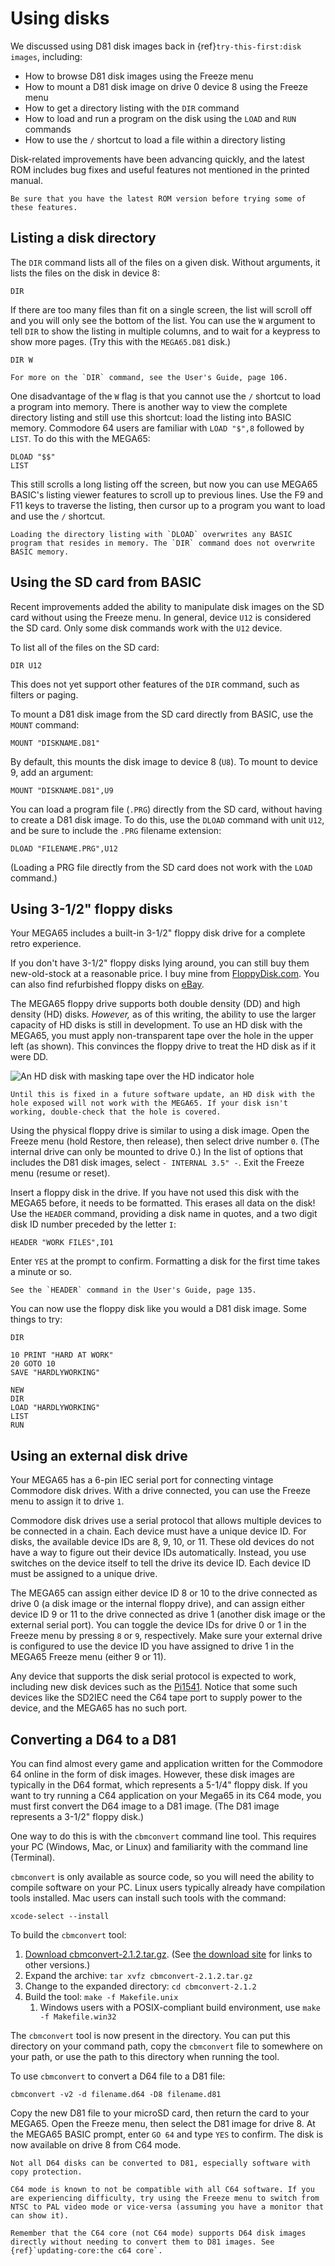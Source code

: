 # Using disks

We discussed using D81 disk images back in {ref}`try-this-first:disk images`, including:

- How to browse D81 disk images using the Freeze menu
- How to mount a D81 disk image on drive 0 device 8 using the Freeze menu
- How to get a directory listing with the `DIR` command
- How to load and run a program on the disk using the `LOAD` and `RUN` commands
- How to use the `/` shortcut to load a file within a directory listing

Disk-related improvements have been advancing quickly, and the latest ROM includes bug fixes and useful features not mentioned in the printed manual.

```{tip}
Be sure that you have the latest ROM version before trying some of these features.
```

## Listing a disk directory

The `DIR` command lists all of the files on a given disk. Without arguments, it lists the files on the disk in device 8:

```
DIR
```

If there are too many files than fit on a single screen, the list will scroll off and you will only see the bottom of the list. You can use the `W` argument to tell `DIR` to show the listing in multiple columns, and to wait for a keypress to show more pages. (Try this with the `MEGA65.D81` disk.)

```
DIR W
```

```{tip}
For more on the `DIR` command, see the User's Guide, page 106.
```

One disadvantage of the `W` flag is that you cannot use the `/` shortcut to load a program into memory. There is another way to view the complete directory listing and still use this shortcut: load the listing into BASIC memory. Commodore 64 users are familiar with `LOAD "$",8` followed by `LIST`. To do this with the MEGA65:

```
DLOAD "$$"
LIST
```

This still scrolls a long listing off the screen, but now you can use MEGA65 BASIC's listing viewer features to scroll up to previous lines. Use the F9 and F11 keys to traverse the listing, then cursor up to a program you want to load and use the `/` shortcut.

```{caution}
Loading the directory listing with `DLOAD` overwrites any BASIC program that resides in memory. The `DIR` command does not overwrite BASIC memory.
```

## Using the SD card from BASIC

Recent improvements added the ability to manipulate disk images on the SD card without using the Freeze menu. In general, device `U12` is considered the SD card. Only some disk commands work with the `U12` device.

To list all of the files on the SD card:

```
DIR U12
```

This does not yet support other features of the `DIR` command, such as filters or paging.

To mount a D81 disk image from the SD card directly from BASIC, use the `MOUNT` command:

```
MOUNT "DISKNAME.D81"
```

By default, this mounts the disk image to device 8 (`U8`). To mount to device 9, add an argument:

```
MOUNT "DISKNAME.D81",U9
```

You can load a program file (`.PRG`) directly from the SD card, without having to create a D81 disk image. To do this, use the `DLOAD` command with unit `U12`, and be sure to include the `.PRG` filename extension:

```
DLOAD "FILENAME.PRG",U12
```

(Loading a PRG file directly from the SD card does not work with the `LOAD` command.)

## Using 3-1/2" floppy disks

Your MEGA65 includes a built-in 3-1/2" floppy disk drive for a complete retro experience.

If you don't have 3-1/2" floppy disks lying around, you can still buy them new-old-stock at a reasonable price. I buy mine from [FloppyDisk.com](https://www.floppydisk.com/). You can also find refurbished floppy disks on [eBay](https://www.ebay.com/).

The MEGA65 floppy drive supports both double density (DD) and high density (HD) disks. _However,_ as of this writing, the ability to use the larger capacity of HD disks is still in development. To use an HD disk with the MEGA65, you must apply non-transparent tape over the hole in the upper left (as shown). This convinces the floppy drive to treat the HD disk as if it were DD.

![An HD disk with masking tape over the HD indicator hole](photos/hdfloppy.jpeg)

```{tip}
Until this is fixed in a future software update, an HD disk with the hole exposed will not work with the MEGA65. If your disk isn't working, double-check that the hole is covered.
```

Using the physical floppy drive is similar to using a disk image. Open the Freeze menu (hold Restore, then release), then select drive number `0`. (The internal drive can only be mounted to drive 0.) In the list of options that includes the D81 disk images, select `- INTERNAL 3.5" -`. Exit the Freeze menu (resume or reset).

Insert a floppy disk in the drive. If you have not used this disk with the MEGA65 before, it needs to be formatted. This erases all data on the disk! Use the `HEADER` command, providing a disk name in quotes, and a two digit disk ID number preceded by the letter `I`:

```
HEADER "WORK FILES",I01
```

Enter `YES` at the prompt to confirm. Formatting a disk for the first time takes a minute or so.

```{tip}
See the `HEADER` command in the User's Guide, page 135.
```

You can now use the floppy disk like you would a D81 disk image. Some things to try:

```
DIR

10 PRINT "HARD AT WORK"
20 GOTO 10
SAVE "HARDLYWORKING"

NEW
DIR
LOAD "HARDLYWORKING"
LIST
RUN
```

## Using an external disk drive

Your MEGA65 has a 6-pin IEC serial port for connecting vintage Commodore disk drives. With a drive connected, you can use the Freeze menu to assign it to drive `1`.

Commodore disk drives use a serial protocol that allows multiple devices to be connected in a chain. Each device must have a unique device ID. For disks, the available device IDs are 8, 9, 10, or 11. These old devices do not have a way to figure out their device IDs automatically. Instead, you use switches on the device itself to tell the drive its device ID. Each device ID must be assigned to a unique drive.

The MEGA65 can assign either device ID 8 or 10 to the drive connected as drive 0 (a disk image or the internal floppy drive), and can assign either device ID 9 or 11 to the drive connected as drive 1 (another disk image or the external serial port). You can toggle the device IDs for drive 0 or 1 in the Freeze menu by pressing `8` or `9`, respectively. Make sure your external drive is configured to use the device ID you have assigned to drive 1 in the MEGA65 Freeze menu (either 9 or 11).

Any device that supports the disk serial protocol is expected to work, including new disk devices such as the [Pi1541](https://cbm-pi1541.firebaseapp.com/). Notice that some such devices like the SD2IEC need the C64 tape port to supply power to the device, and the MEGA65 has no such port.

## Converting a D64 to a D81

You can find almost every game and application written for the Commodore 64 online in the form of disk images. However, these disk images are typically in the D64 format, which represents a 5-1/4" floppy disk. If you want to try running a C64 application on your Mega65 in its C64 mode, you must first convert the D64 image to a D81 image. (The D81 image represents a 3-1/2" floppy disk.)

One way to do this is with the `cbmconvert` command line tool. This requires your PC (Windows, Mac, or Linux) and familiarity with the command line (Terminal).

`cbmconvert` is only available as source code, so you will need the ability to compile software on your PC. Linux users typically already have compilation tools installed. Mac users can install such tools with the command:

```
xcode-select --install
```

To build the `cbmconvert` tool:

1. [Download cbmconvert-2.1.2.tar.gz](http://www.zimmers.net/anonftp/pub/cbm/crossplatform/converters/unix/cbmconvert-2.1.2.tar.gz). (See [the download site](http://www.zimmers.net/anonftp/pub/cbm/crossplatform/converters/unix/) for links to other versions.)
2. Expand the archive: `tar xvfz cbmconvert-2.1.2.tar.gz`
3. Change to the expanded directory: `cd cbmconvert-2.1.2`
4. Build the tool: `make -f Makefile.unix`
   1. Windows users with a POSIX-compliant build environment, use `make -f Makefile.win32`

The `cbmconvert` tool is now present in the directory. You can put this directory on your command path, copy the `cbmconvert` file to somewhere on your path, or use the path to this directory when running the tool.

To use `cbmconvert` to convert a D64 file to a D81 file:

```
cbmconvert -v2 -d filename.d64 -D8 filename.d81
```

Copy the new D81 file to your microSD card, then return the card to your MEGA65. Open the Freeze menu, then select the D81 image for drive 8. At the MEGA65 BASIC prompt, enter `GO 64` and type `YES` to confirm. The disk is now available on drive 8 from C64 mode.

```{note}
Not all D64 disks can be converted to D81, especially software with copy protection.
```

```{note}
C64 mode is known to not be compatible with all C64 software. If you are experiencing difficulty, try using the Freeze menu to switch from NTSC to PAL video mode or vice-versa (assuming you have a monitor that can show it).
```

```{tip}
Remember that the C64 core (not C64 mode) supports D64 disk images directly without needing to convert them to D81 images. See {ref}`updating-core:the c64 core`.
```
